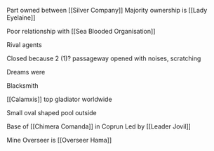 Part owned between [[Silver Company]]
Majority ownership is [[Lady Eyelaine]]

Poor relationship with [[Sea Blooded Organisation]]

Rival agents

Closed because 2 (1)? passageway opened with noises, scratching

Dreams were 




Blacksmith 

[[Calamxis]] top gladiator worldwide



Small oval shaped pool outside

Base of [[Chimera Comanda]] in Coprun
Led by [[Leader Jovil]]


Mine Overseer is [[Overseer Hama]]


